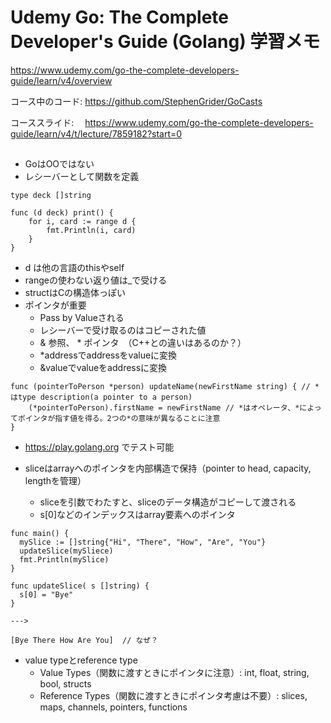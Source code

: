 # Udemy Go: The Complete Developer's Guide (Golang) 学習メモ

https://www.udemy.com/go-the-complete-developers-guide/learn/v4/overview

コース中のコード: https://github.com/StephenGrider/GoCasts

コーススライド: 　https://www.udemy.com/go-the-complete-developers-guide/learn/v4/t/lecture/7859182?start=0

##
* GoはOOではない
* レシーバーとして関数を定義
```
type deck []string

func (d deck) print() {
	for i, card := range d {
		fmt.Println(i, card)
	}
}
```
  * d は他の言語のthisやself
* rangeの使わない返り値は_で受ける
* structはCの構造体っぽい
* ポインタが重要
  * Pass by Valueされる
  * レシーバーで受け取るのはコピーされた値
  * & 参照、 * ポインタ　（C++との違いはあるのか？）
  * *addressでaddressをvalueに変換
  * &valueでvalueをaddressに変換
  
```
func (pointerToPerson *person) updateName(newFirstName string) { // *はtype description(a pointer to a person)
	(*pointerToPerson).firstName = newFirstName // *はオペレータ、*によってポインタが指す値を得る。2つの*の意味が異なることに注意
}
```

* https://play.golang.org でテスト可能

* sliceはarrayへのポインタを内部構造で保持（pointer to head, capacity, lengthを管理）
  * sliceを引数でわたすと、sliceのデータ構造がコピーして渡される
  * s[0]などのインデックスはarray要素へのポインタ
```
func main() {
  mySlice := []string{"Hi", "There", "How", "Are", "You"}
  updateSlice(mySliece)
  fmt.Println(mySlice)
}

func updateSlice( s []string) {
  s[0] = "Bye"
}

--->

[Bye There How Are You]  // なぜ？
```

* value typeとreference type
  * Value Types（関数に渡すときにポインタに注意）: int, float, string, bool, structs
  * Reference Types（関数に渡すときにポインタ考慮は不要）: slices, maps, channels, pointers, functions